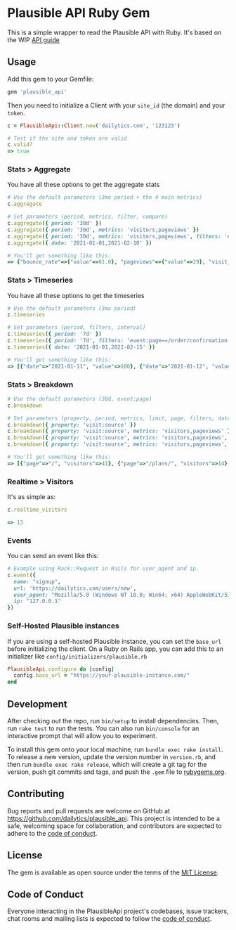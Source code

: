 # Plausible API Ruby Gem
This is a simple wrapper to read the Plausible API with Ruby.
It's based on the WIP [API guide](https://plausible.io/docs/stats-api)

## Usage
Add this gem to your Gemfile:
```rb
gem 'plausible_api'
```
Then you need to initialize a Client with your `site_id` (the domain) and your `token`.
```rb
c = PlausibleApi::Client.new('dailytics.com', '123123')

# Test if the site and token are valid
c.valid?
=> true
```

### Stats > Aggregate

You have all these options to get the aggregate stats
```rb
# Use the default parameters (3mo period + the 4 main metrics)
c.aggregate

# Set parameters (period, metrics, filter, compare)
c.aggregate({ period: '30d' })
c.aggregate({ period: '30d', metrics: 'visitors,pageviews' })
c.aggregate({ period: '30d', metrics: 'visitors,pageviews', filters: 'event:page==/order/confirmation' })
c.aggregate({ date: '2021-01-01,2021-02-10' })

# You'll get something like this:
=> {"bounce_rate"=>{"value"=>81.0}, "pageviews"=>{"value"=>29}, "visit_duration"=>{"value"=>247.0}, "visitors"=>{"value"=>14}}
```

### Stats > Timeseries

You have all these options to get the timeseries
```rb
# Use the default parameters (3mo period)
c.timeseries

# Set parameters (period, filters, interval)
c.timeseries({ period: '7d' })
c.timeseries({ period: '7d', filters: 'event:page==/order/confirmation' })
c.timeseries({ date: '2021-01-01,2021-02-15' })

# You'll get something like this:
=> [{"date"=>"2021-01-11", "value"=>100}, {"date"=>"2021-01-12", "value"=>120}, {"date"=>"2021-01-13", "value"=>80}...]
```

### Stats > Breakdown
```rb
# Use the default parameters (30d, event:page)
c.breakdown

# Set parameters (property, period, metrics, limit, page, filters, date)
c.breakdown({ property: 'visit:source' })
c.breakdown({ property: 'visit:source', metrics: 'visitors,pageviews' })
c.breakdown({ property: 'visit:source', metrics: 'visitors,pageviews', period: '30d' })
c.breakdown({ property: 'visit:source', metrics: 'visitors,pageviews', date: '2021-01-01,2021-02-01' })

# You'll get something like this:
=> [{"page"=>"/", "visitors"=>41}, {"page"=>"/plans/", "visitors"=>14}, {"page"=>"/agencies/", "visitors"=>8}, {"page"=>"/features/", "visitors"=>8}, {"page"=>"/ready/", "visitors"=>5}, {"page"=>"/contact/", "visitors"=>4}, {"page"=>"/about/", "visitors"=>3}, {"page"=>"/donate/", "visitors"=>3}]
```

### Realtime > Visitors

It's as simple as:
```rb
c.realtime_visitors

=> 13
```

### Events

You can send an event like this:

```rb
# Example using Rack::Request in Rails for user_agent and ip.
c.event({
  name: "signup",
  url: 'https://dailytics.com/users/new',
  user_agent: "Mozilla/5.0 (Windows NT 10.0; Win64; x64) AppleWebKit/537.36 (KHTML, like Gecko) Chrome/120.0.0.0 Safari/537.3",
  ip: "127.0.0.1"
})
```


### Self-Hosted Plausible instances

If you are using a self-hosted Plausible instance, you can set the `base_url` before initializing the client. On a Ruby on Rails app, you can add this to an initializer like `config/initializers/plausible.rb`

```rb
PlausibleApi.configure do |config|
  config.base_url = "https://your-plausible-instance.com/"
end
```

## Development

After checking out the repo, run `bin/setup` to install dependencies. Then, run `rake test` to run the tests. You can also run `bin/console` for an interactive prompt that will allow you to experiment.

To install this gem onto your local machine, run `bundle exec rake install`. To release a new version, update the version number in `version.rb`, and then run `bundle exec rake release`, which will create a git tag for the version, push git commits and tags, and push the `.gem` file to [rubygems.org](https://rubygems.org).

## Contributing

Bug reports and pull requests are welcome on GitHub at https://github.com/dailytics/plausible_api. This project is intended to be a safe, welcoming space for collaboration, and contributors are expected to adhere to the [code of conduct](https://github.com/dailytics/plausible_api/blob/main/CODE_OF_CONDUCT.md).


## License

The gem is available as open source under the terms of the [MIT License](https://opensource.org/licenses/MIT).

## Code of Conduct

Everyone interacting in the PlausibleApi project's codebases, issue trackers, chat rooms and mailing lists is expected to follow the [code of conduct](https://github.com/dailytics/plausible_api/blob/main/CODE_OF_CONDUCT.md).
